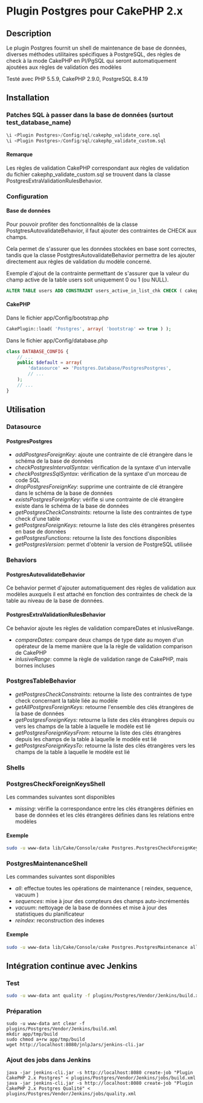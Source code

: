 # Plugin Postgres pour CakePHP 2.x

## Description

Le plugin Postgres fournit un shell de maintenance de base de données, diverses
méthodes utilitaires spécifiques à PostgreSQL, des règles de check à la mode
CakePHP en Pl/PgSQL qui seront automatiquement ajoutées aux règles de validation des
modèles

Testé avec PHP 5.5.9, CakePHP 2.9.0, PostgreSQL 8.4.19

## Installation

### Patches SQL à passer dans la base de données (surtout test_database_name)

```sql
\i <Plugin Postgres>/Config/sql/cakephp_validate_core.sql
\i <Plugin Postgres>/Config/sql/cakephp_validate_custom.sql
```

#### Remarque

Les règles de validation CakePHP correspondant aux règles de validation du fichier
cakephp_validate_custom.sql se trouvent dans la classe PostgresExtraValidationRulesBehavior.

### Configuration

#### Base de données

Pour pouvoir profiter des fonctionnalités de la classe PostgtresAutovalidateBehavior,
il faut ajouter des contraintes de CHECK aux champs.

Cela permet de s'assurer que les données stockées en base sont correctes, tandis
que la classe PostgtresAutovalidateBehavior permettra de les ajouter directement
aux règles de validation du modèle concerné.

Exemple d'ajout de la contrainte permettant de s'assurer que la valeur du champ
active de la table users soit uniquement 0 ou 1 (ou NULL).
```sql
ALTER TABLE users ADD CONSTRAINT users_active_in_list_chk CHECK ( cakephp_validate_in_list( active, ARRAY[0, 1] ) );
```

#### CakePHP

Dans le fichier app/Config/bootstrap.php
```php
CakePlugin::load( 'Postgres', array( 'bootstrap' => true ) );
```

Dans le fichier app/Config/database.php
```php
class DATABASE_CONFIG {
	// ...
	public $default = array(
		'datasource' => 'Postgres.Database/PostgresPostgres',
		// ...
	);
	// ...
}
```

## Utilisation

### Datasource

#### PostgresPostgres

- *addPostgresForeignKey*: ajoute une contrainte de clé étrangère dans le schéma de la base de données
- *checkPostgresIntervalSyntax*: vérification de la syntaxe d'un intervalle
- *checkPostgresSqlSyntax*: vérification de la syntaxe d'un morceau de code SQL
- *dropPostgresForeignKey*: supprime une contrainte de clé étrangère dans le schéma de la base de données
- *existsPostgresForeignKey*: vérifie si une contrainte de clé étrangère existe dans le schéma de la base de données
- *getPostgresCheckConstraints*: retourne la liste des contraintes de type check d'une table
- *getPostgresForeignKeys*: retourne la liste des clés étrangères présentes en base de données
- *getPostgresFunctions*: retourne la liste des fonctions disponibles
- *getPostgresVersion*: permet d'obtenir la version de PostgreSQL utilisée

### Behaviors

#### PostgresAutovalidateBehavior

Ce behavior permet d'ajouter automatiquement des règles de validation aux modèles
auxquels il est attaché en fonction des contraintes de check de la table au niveau
de la base de données.

#### PostgresExtraValidationRulesBehavior

Ce behavior ajoute les règles de validation compareDates et inlusiveRange.
- *compareDates*: compare deux champs de type date au moyen d'un opérateur de la meme manière que la la règle de validation comparison de CakePHP
- *inlusiveRange*: comme la règle de validation range de CakePHP, mais bornes incluses

### PostgresTableBehavior

- *getPostgresCheckConstraints*: retourne la liste des contraintes de type check concernant la table liée au modèle
- *getAllPostgresForeignKeys*: retourne l'ensemble des clés étrangères de la base de données
- *getPostgresForeignKeys*: retourne la liste des clés étrangères depuis ou vers les champs de la table à laquelle le modèle est lié
- *getPostgresForeignKeysFrom*: retourne la liste des clés étrangères depuis les champs de la table à laquelle le modèle est lié
- *getPostgresForeignKeysTo*: retourne la liste des clés étrangères vers les champs de la table à laquelle le modèle est lié

### Shells

### PostgresCheckForeignKeysShell

Les commandes suivantes sont disponibles
- *missing*: vérifie la correspondance entre les clés étrangères définies en base de données et les clés étrangères définies dans les relations entre modèles

#### Exemple

```bash
sudo -u www-data lib/Cake/Console/cake Postgres.PostgresCheckForeignKeys missing
```

### PostgresMaintenanceShell

Les commandes suivantes sont disponibles
- *all*: effectue toutes les opérations de maintenance ( reindex, sequence, vacuum )
- *sequences*: mise à jour des compteurs des champs auto-incrémentés
- *vacuum*: nettoyage de la base de données et mise à jour des statistiques du planificateur
- *reindex*: reconstruction des indexes

#### Exemple

```bash
sudo -u www-data lib/Cake/Console/cake Postgres.PostgresMaintenance all
```

## Intégration continue avec Jenkins

### Test

```bash
sudo -u www-data ant quality -f plugins/Postgres/Vendor/Jenkins/build.xml
```

### Préparation

```shell
sudo -u www-data ant clear -f plugins/Postgres/Vendor/Jenkins/build.xml
mkdir app/tmp/build
sudo chmod a+rw app/tmp/build
wget http://localhost:8080/jnlpJars/jenkins-cli.jar
```

### Ajout des jobs dans Jenkins

```shell
java -jar jenkins-cli.jar -s http://localhost:8080 create-job "Plugin CakePHP 2.x Postgres" < plugins/Postgres/Vendor/Jenkins/jobs/build.xml
java -jar jenkins-cli.jar -s http://localhost:8080 create-job "Plugin CakePHP 2.x Postgres Qualité" < plugins/Postgres/Vendor/Jenkins/jobs/quality.xml
```
